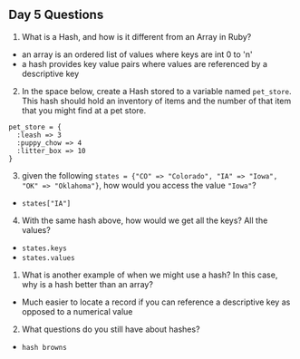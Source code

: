 ## Day 5 Questions

1. What is a Hash, and how is it different from an Array in Ruby?

- an array is an ordered list of values where keys are int 0 to 'n'
- a hash provides key value pairs where values are referenced by a descriptive key

2. In the space below, create a Hash stored to a variable named `pet_store`. This hash should hold an inventory of items and the number of that item that you might find at a pet store.

```
pet_store = {
  :leash => 3
  :puppy_chow => 4
  :litter_box => 10
}
```

3. given the following `states = {"CO" => "Colorado", "IA" => "Iowa", "OK" => "Oklahoma"}`, how would you access the value `"Iowa"`?

- `states["IA"]`

4. With the same hash above, how would we get all the keys? All the values?

- `states.keys`
- `states.values`

1. What is another example of when we might use a hash? In this case, why is a hash better than an array?

- Much easier to locate a record if you can reference a descriptive key as opposed to a numerical value

2. What questions do you still have about hashes?

- `hash browns`
